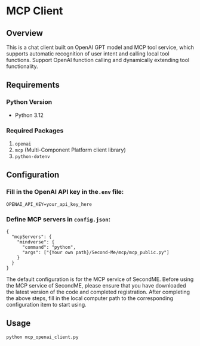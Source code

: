 # MCP Client

## Overview

This is a chat client built on OpenAI GPT model and MCP tool service, which supports automatic recognition of user intent and calling local tool functions. Support OpenAI function calling and dynamically extending tool functionality.

## Requirements

### Python Version
- Python 3.12

### Required Packages
1. `openai`
2. `mcp` (Multi-Component Platform client library)
3. `python-dotenv`

## Configuration

### Fill in the OpenAI API key in the`.env` file:
```
OPENAI_API_KEY=your_api_key_here
```
### Define MCP servers in `config.json`:
```
{
  "mcpServers": {
    "mindverse": {
      "command": "python",
      "args": ["{Your own path}/Second-Me/mcp/mcp_public.py"]
    }
  }
}
```
The default configuration is for the MCP service of SecondME. Before using the MCP service of SecondME, please ensure that you have downloaded the latest version of the code and completed registration. After completing the above steps, fill in the local computer path to the corresponding configuration item to start using.
## Usage
``` python
python mcp_openai_client.py
```